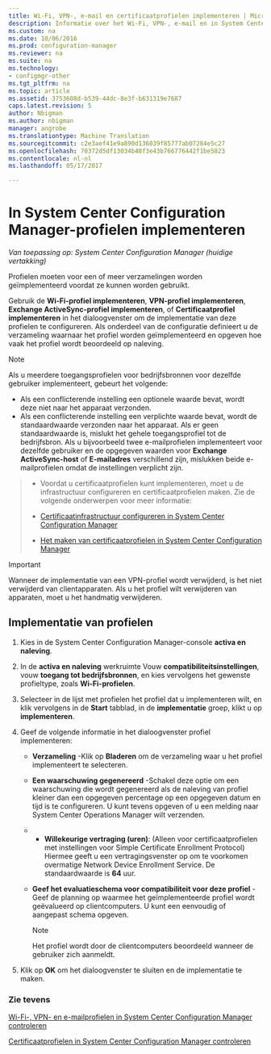 ```yaml
---
title: Wi-Fi, VPN-, e-mail en certificaatprofielen implementeren | Microsoft-documenten
description: Informatie over het Wi-Fi, VPN-, e-mail en in System Center Configuration Manager-certificaatprofielen implementeren.
ms.custom: na
ms.date: 10/06/2016
ms.prod: configuration-manager
ms.reviewer: na
ms.suite: na
ms.technology:
- configmgr-other
ms.tgt_pltfrm: na
ms.topic: article
ms.assetid: 3753608d-b539-44dc-8e3f-b631319e7687
caps.latest.revision: 5
author: Nbigman
ms.author: nbigman
manager: angrobe
ms.translationtype: Machine Translation
ms.sourcegitcommit: c2e3aef41e9a890d136039f85777ab07284e5c27
ms.openlocfilehash: 70372d5df13034b48f3e43b766776442f1be5823
ms.contentlocale: nl-nl
ms.lasthandoff: 05/17/2017

---
```

# <a name="deploy-profiles-in-system-center-configuration-manager"></a>In System Center Configuration Manager-profielen implementeren

*Van toepassing op: System Center Configuration Manager (huidige vertakking)*

Profielen moeten voor een of meer verzamelingen worden geïmplementeerd voordat ze kunnen worden gebruikt.  

 Gebruik de **Wi-Fi-profiel implementeren**, **VPN-profiel implementeren**, **Exchange ActiveSync-profiel implementeren**, of **Certificaatprofiel implementeren** in het dialoogvenster om de implementatie van deze profielen te configureren. Als onderdeel van de configuratie definieert u de verzameling waarnaar het profiel worden geïmplementeerd en opgeven hoe vaak het profiel wordt beoordeeld op naleving.  

> [!NOTE]  
>  Als u meerdere toegangsprofielen voor bedrijfsbronnen voor dezelfde gebruiker implementeert, gebeurt het volgende:  
>   
>  -   Als een conflicterende instelling een optionele waarde bevat, wordt deze niet naar het apparaat verzonden.  
> -   Als een conflicterende instelling een verplichte waarde bevat, wordt de standaardwaarde verzonden naar het apparaat. Als er geen standaardwaarde is, mislukt het gehele toegangsprofiel tot de bedrijfsbron. Als u bijvoorbeeld twee e-mailprofielen implementeert voor dezelfde gebruiker en de opgegeven waarden voor **Exchange ActiveSync-host** of **E-mailadres** verschillend zijn, mislukken beide e-mailprofielen omdat de instellingen verplicht zijn.  

> -   Voordat u certificaatprofielen kunt implementeren, moet u de infrastructuur configureren en certificaatprofielen maken. Zie de volgende onderwerpen voor meer informatie:  
>   
>  -   [Certificaatinfrastructuur configureren in System Center Configuration Manager](certificate-infrastructure.md)  
> -   [Het maken van certificaatprofielen in System Center Configuration Manager](create-certificate-profiles.md)    

> [!IMPORTANT]  
>  Wanneer de implementatie van een VPN-profiel wordt verwijderd, is het niet verwijderd van clientapparaten. Als u het profiel wilt verwijderen van apparaten, moet u het handmatig verwijderen.
>   

## <a name="deploying--profiles"></a>Implementatie van profielen  


1.  Kies in de System Center Configuration Manager-console **activa en naleving**.  

2.  In de **activa en naleving** werkruimte Vouw **compatibiliteitsinstellingen**, vouw **toegang tot bedrijfsbronnen**, en kies vervolgens het gewenste profieltype, zoals **Wi-Fi-profielen**.  

3.  Selecteer in de lijst met profielen het profiel dat u implementeren wilt, en klik vervolgens in de **Start** tabblad, in de **implementatie** groep, klikt u op **implementeren**.  

4.  Geef de volgende informatie in het dialoogvenster profiel implementeren:  

    -   **Verzameling** -Klik op **Bladeren** om de verzameling waar u het profiel implementeert te selecteren.  

    -   **Een waarschuwing gegenereerd** -Schakel deze optie om een waarschuwing die wordt gegenereerd als de naleving van profiel kleiner dan een opgegeven percentage op een opgegeven datum en tijd is te configureren. U kunt tevens opgeven of u een melding naar System Center Operations Manager wilt verzenden.  

    -   -   **Willekeurige vertraging (uren)**: (Alleen voor certificaatprofielen met instellingen voor Simple Certificate Enrollment Protocol) Hiermee geeft u een vertragingsvenster op om te voorkomen overmatige Network Device Enrollment Service. De standaardwaarde is **64** uur.  

    -   **Geef het evaluatieschema voor compatibiliteit voor deze <type> profiel** -Geef de planning op waarmee het geïmplementeerde profiel wordt geëvalueerd op clientcomputers. U kunt een eenvoudig of aangepast schema opgeven.  

        > [!NOTE]  
        >  Het profiel wordt door de clientcomputers beoordeeld wanneer de gebruiker zich aanmeldt.  

5.  Klik op **OK** om het dialoogvenster te sluiten en de implementatie te maken.

### <a name="see-also"></a>Zie tevens  

[Wi-Fi-, VPN- en e-mailprofielen in System Center Configuration Manager controleren](monitor-wifi-email-vpn-profiles.md)

[Certificaatprofielen in System Center Configuration Manager controleren](monitor-certificate-profiles.md)

